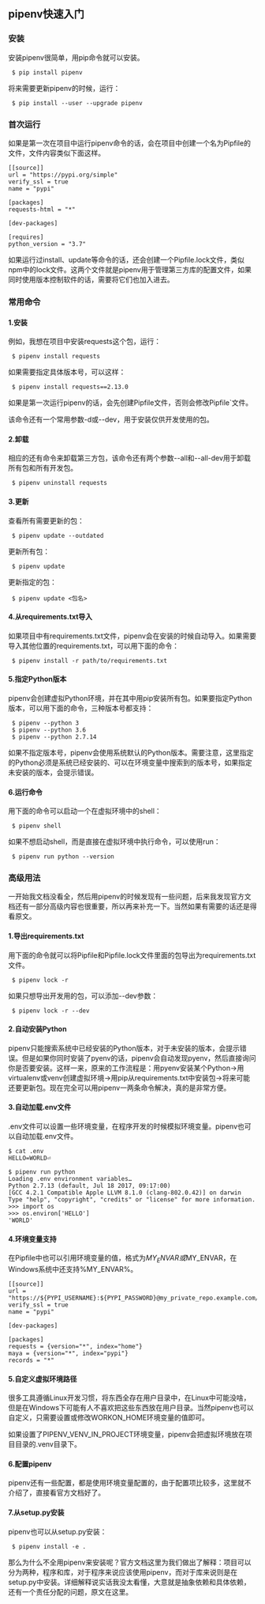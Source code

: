 ## pipenv快速入门

### 安装
安装pipenv很简单，用pip命令就可以安装。
~~~
 $ pip install pipenv
~~~
将来需要更新pipenv的时候，运行：
~~~
 $ pip install --user --upgrade pipenv
~~~
### 首次运行
如果是第一次在项目中运行pipenv命令的话，会在项目中创建一个名为Pipfile的文件，文件内容类似下面这样。
~~~
[[source]]
url = "https://pypi.org/simple"
verify_ssl = true
name = "pypi"

[packages]
requests-html = "*"

[dev-packages]

[requires]
python_version = "3.7"
~~~
如果运行过install、update等命令的话，还会创建一个Pipfile.lock文件，类似npm中的lock文件。这两个文件就是pipenv用于管理第三方库的配置文件，如果同时使用版本控制软件的话，需要将它们也加入进去。

### 常用命令
#### 1.安装
例如，我想在项目中安装requests这个包，运行：
~~~
 $ pipenv install requests
~~~
如果需要指定具体版本号，可以这样：
~~~
 $ pipenv install requests==2.13.0
~~~
如果是第一次运行pipenv的话，会先创建Pipfile文件，否则会修改Pipfile`文件。

该命令还有一个常用参数-d或--dev，用于安装仅供开发使用的包。

#### 2.卸载
相应的还有命令来卸载第三方包，该命令还有两个参数--all和--all-dev用于卸载所有包和所有开发包。
~~~
 $ pipenv uninstall requests
~~~
#### 3.更新
查看所有需要更新的包：
~~~
 $ pipenv update --outdated
~~~
更新所有包：
~~~
 $ pipenv update
~~~
更新指定的包：
~~~
 $ pipenv update <包名>
~~~
#### 4.从requirements.txt导入
如果项目中有requirements.txt文件，pipenv会在安装的时候自动导入。如果需要导入其他位置的requirements.txt，可以用下面的命令：
~~~
 $ pipenv install -r path/to/requirements.txt
~~~
#### 5.指定Python版本
pipenv会创建虚拟Python环境，并在其中用pip安装所有包。如果要指定Python版本，可以用下面的命令，三种版本号都支持：
~~~
 $ pipenv --python 3
 $ pipenv --python 3.6
 $ pipenv --python 2.7.14
~~~
如果不指定版本号，pipenv会使用系统默认的Python版本。需要注意，这里指定的Python必须是系统已经安装的、可以在环境变量中搜索到的版本号，如果指定未安装的版本，会提示错误。

#### 6.运行命令
用下面的命令可以启动一个在虚拟环境中的shell：
~~~
 $ pipenv shell
~~~
如果不想启动shell，而是直接在虚拟环境中执行命令，可以使用run：
~~~
 $ pipenv run python --version
~~~
### 高级用法
一开始我文档没看全，然后用pipenv的时候发现有一些问题，后来我发现官方文档还有一部分高级内容也很重要，所以再来补充一下。当然如果有需要的话还是得看原文。

#### 1.导出requirements.txt
用下面的命令就可以将Pipfile和Pipfile.lock文件里面的包导出为requirements.txt文件。
~~~
 $ pipenv lock -r
~~~
如果只想导出开发用的包，可以添加--dev参数：
~~~
 $ pipenv lock -r --dev
~~~
#### 2.自动安装Python
pipenv只能搜索系统中已经安装的Python版本，对于未安装的版本，会提示错误。但是如果你同时安装了pyenv的话，pipenv会自动发现pyenv，然后直接询问你是否要安装。这样一来，原来的工作流程是：用pyenv安装某个Python->用virtualenv或venv创建虚拟环境->用pip从requirements.txt中安装包->将来可能还要更新包。现在完全可以用pipenv一两条命令解决，真的是非常方便。
#### 3.自动加载.env文件
.env文件可以设置一些环境变量，在程序开发的时候模拟环境变量。pipenv也可以自动加载.env文件。
~~~
$ cat .env
HELLO=WORLD⏎

$ pipenv run python
Loading .env environment variables…
Python 2.7.13 (default, Jul 18 2017, 09:17:00)
[GCC 4.2.1 Compatible Apple LLVM 8.1.0 (clang-802.0.42)] on darwin
Type "help", "copyright", "credits" or "license" for more information.
>>> import os
>>> os.environ['HELLO']
'WORLD'
~~~
#### 4.环境变量支持
在Pipfile中也可以引用环境变量的值，格式为${MY_ENVAR}或$MY_ENVAR，在Windows系统中还支持%MY_ENVAR%。
~~~
[[source]]
url = "https://${PYPI_USERNAME}:${PYPI_PASSWORD}@my_private_repo.example.com/simple"
verify_ssl = true
name = "pypi"

[dev-packages]

[packages]
requests = {version="*", index="home"}
maya = {version="*", index="pypi"}
records = "*"
~~~
#### 5.自定义虚拟环境路径
很多工具遵循Linux开发习惯，将东西全存在用户目录中，在Linux中可能没啥，但是在Windows下可能有人不喜欢把这些东西放在用户目录。当然pipenv也可以自定义，只需要设置或修改WORKON_HOME环境变量的值即可。

如果设置了PIPENV_VENV_IN_PROJECT环境变量，pipenv会把虚拟环境放在项目目录的.venv目录下。

#### 6.配置pipenv
pipenv还有一些配置，都是使用环境变量配置的，由于配置项比较多，这里就不介绍了，直接看官方文档好了。

#### 7.从setup.py安装
pipenv也可以从setup.py安装：
~~~
 $ pipenv install -e .
~~~
那么为什么不全用pipenv来安装呢？官方文档这里为我们做出了解释：项目可以分为两种，程序和库，对于程序来说应该使用pipenv，而对于库来说则是在setup.py中安装。详细解释说实话我没太看懂，大意就是抽象依赖和具体依赖，还有一个责任分配的问题，原文在这里。

